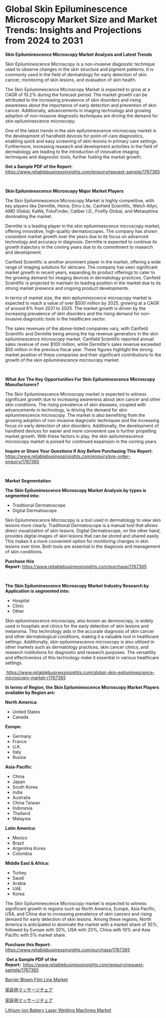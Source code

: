 <p><h1>Global Skin Epiluminescence Microscopy Market Size and Market Trends: Insights and Projections from 2024 to 2031</h1></p><p><strong>Skin Epiluminescence Microscopy Market Analysis and Latest Trends</strong></p>
<p><p>Skin Epiluminescence Microscopy is a non-invasive diagnostic technique used to observe changes in the skin structure and pigment patterns. It is commonly used in the field of dermatology for early detection of skin cancer, monitoring of skin lesions, and evaluation of skin health.</p><p>The Skin Epiluminescence Microscopy Market is expected to grow at a CAGR of 10.2% during the forecast period. The market growth can be attributed to the increasing prevalence of skin disorders and rising awareness about the importance of early detection and prevention of skin cancer. Additionally, advancements in imaging technology and growing adoption of non-invasive diagnostic techniques are driving the demand for skin epiluminescence microscopy.</p><p>One of the latest trends in the skin epiluminescence microscopy market is the development of handheld devices for point-of-care diagnostics, enabling quick and easy screening of skin lesions in primary care settings. Furthermore, increasing research and development activities in the field of dermatology are leading to the introduction of innovative imaging techniques and diagnostic tools, further fueling the market growth.</p></p>
<p><strong>Get a Sample PDF of the Report:&nbsp;</strong> <a href="https://www.reliablebusinessinsights.com/enquiry/request-sample/1767365">https://www.reliablebusinessinsights.com/enquiry/request-sample/1767365</a></p>
<p>&nbsp;</p>
<p><strong>Skin Epiluminescence Microscopy Major Market Players</strong></p>
<p><p>The Skin Epiluminescence Microscopy Market is highly competitive, with key players like Dermlite, Heine, Dino-Lite, Canfield Scientific, Welch Allyn, AMD Global, KaWe, FotoFinder, Caliber I.D., Firefly Global, and Metaoptima dominating the market.</p><p>Dermlite is a leading player in the skin epiluminescence microscopy market, offering innovative, high-quality dermatoscopes. The company has shown consistent market growth over the years due to its focus on advanced technology and accuracy in diagnosis. Dermlite is expected to continue its growth trajectory in the coming years due to its commitment to research and development.</p><p>Canfield Scientific is another prominent player in the market, offering a wide range of imaging solutions for skincare. The company has seen significant market growth in recent years, expanding its product offerings to cater to the growing demand for imaging devices in dermatology practices. Canfield Scientific is projected to maintain its leading position in the market due to its strong market presence and ongoing product developments.</p><p>In terms of market size, the skin epiluminescence microscopy market is expected to reach a value of over $500 million by 2025, growing at a CAGR of around 6% from 2021 to 2025. The market growth is driven by the increasing prevalence of skin disorders and the rising demand for non-invasive diagnostic tools in the healthcare sector.</p><p>The sales revenues of the above-listed companies vary, with Canfield Scientific and Dermlite being among the top revenue generators in the skin epiluminescence microscopy market. Canfield Scientific reported annual sales revenue of over $100 million, while Dermlite's sales revenue exceeded $50 million in the previous fiscal year. These figures highlight the strong market position of these companies and their significant contributions to the growth of the skin epiluminescence microscopy market.</p></p>
<p>&nbsp;</p>
<p><strong>What Are The Key Opportunities For Skin Epiluminescence Microscopy Manufacturers?</strong></p>
<p><p>The Skin Epiluminescence Microscopy market is expected to witness significant growth due to increasing awareness about skin cancer and other skin conditions. The rising prevalence of skin diseases, coupled with advancements in technology, is driving the demand for skin epiluminescence microscopy. The market is also benefiting from the growing adoption of non-invasive diagnostic techniques and the increasing focus on early detection of skin disorders. Additionally, the development of handheld devices for easier and more convenient use is further propelling market growth. With these factors in play, the skin epiluminescence microscopy market is poised for continued expansion in the coming years.</p></p>
<p><strong>Inquire or Share Your Questions If Any Before Purchasing This Report:</strong> <a href="https://www.reliablebusinessinsights.com/enquiry/pre-order-enquiry/1767365">https://www.reliablebusinessinsights.com/enquiry/pre-order-enquiry/1767365</a></p>
<p>&nbsp;</p>
<p><strong>Market Segmentation</strong></p>
<p><strong>The Skin Epiluminescence Microscopy Market Analysis by types is segmented into:</strong></p>
<p><ul><li>Traditional Dermatoscope</li><li>Digital Dermatoscope</li></ul></p>
<p><p>Skin Epiluminescence Microscopy is a tool used in dermatology to view skin lesions more clearly. Traditional Dermatoscope is a manual tool that allows direct visualization of skin lesions. Digital Dermatoscope, on the other hand, provides digital images of skin lesions that can be stored and shared easily. This makes it a more convenient option for monitoring changes in skin lesions over time. Both tools are essential in the diagnosis and management of skin conditions.</p></p>
<p><strong>Purchase this Report:&nbsp;</strong><a href="https://www.reliablebusinessinsights.com/purchase/1767365">https://www.reliablebusinessinsights.com/purchase/1767365</a></p>
<p>&nbsp;</p>
<p><strong>The Skin Epiluminescence Microscopy Market Industry Research by Application is segmented into:</strong></p>
<p><ul><li>Hospital</li><li>Clinic</li><li>Other</li></ul></p>
<p><p>Skin epiluminescence microscopy, also known as dermoscopy, is widely used in hospitals and clinics for the early detection of skin lesions and melanoma. This technology aids in the accurate diagnosis of skin cancer and other dermatological conditions, making it a valuable tool in healthcare settings. Additionally, skin epiluminescence microscopy is also utilized in other markets such as dermatology practices, skin cancer clinics, and research institutions for diagnostic and research purposes. The versatility and effectiveness of this technology make it essential in various healthcare settings.</p></p>
<p><a href="https://www.reliablebusinessinsights.com/global-skin-epiluminescence-microscopy-market-r1767365">&nbsp;https://www.reliablebusinessinsights.com/global-skin-epiluminescence-microscopy-market-r1767365</a></p>
<p><strong>In terms of Region, the Skin Epiluminescence Microscopy Market Players available by Region are:</strong></p>
<p>
    <p> <strong> North America: </strong>
        <ul>
            <li>United States</li>
            <li>Canada</li>
        </ul>
        </p> 
    <p> <strong> Europe: </strong>
        <ul>
            <li>Germany</li>
            <li>France</li>
            <li>U.K.</li>
            <li>Italy</li>
            <li>Russia</li>
        </ul>
        </p> 
    <p> <strong> Asia-Pacific: </strong>
        <ul>
            <li>China</li>
            <li>Japan</li>
            <li>South Korea</li>
            <li>India</li>
            <li>Australia</li>
            <li>China Taiwan</li>
            <li>Indonesia</li>
            <li>Thailand</li>
            <li>Malaysia</li>
        </ul>
        </p> 
    <p> <strong> Latin America: </strong>
        <ul>
            <li>Mexico</li>
            <li>Brazil</li>
            <li>Argentina Korea</li>
            <li>Colombia</li>
        </ul>
        </p> 
    <p> <strong> Middle East & Africa: </strong>
        <ul>
            <li>Turkey</li>
            <li>Saudi</li>
            <li>Arabia</li>
            <li>UAE</li>
            <li>Korea</li>
        </ul>
    </p>
    </p>
<p><p>The Skin Epiluminescence Microscopy market is expected to witness significant growth in regions such as North America, Europe, Asia Pacific, USA, and China due to increasing prevalence of skin cancers and rising demand for early detection of skin lesions. Among these regions, North America is anticipated to dominate the market with a market share of 35%, followed by Europe with 30%, USA with 20%, China with 10% and Asia Pacific with 5% market share.</p></p>
<p><strong>Purchase this Report: </strong><a href="https://www.reliablebusinessinsights.com/purchase/1767365">https://www.reliablebusinessinsights.com/purchase/1767365</a></p>
<p>&nbsp;<strong>Get a Sample PDF of the Report:&nbsp;&nbsp;</strong><a href="https://www.reliablebusinessinsights.com/enquiry/request-sample/1767365">https://www.reliablebusinessinsights.com/enquiry/request-sample/1767365</a></p>
<p><strong></strong></p>
<p><p><a href="https://github.com/alexxisgm/Market-Research-Report-List-1/blob/main/barrier-blown-film-line-market.md">Barrier Blown Film Line Market</a></p><p><a href="https://github.com/NikitaBruen/Market-Research-Report-List-1/blob/main/4025177169424.md">家庭用マッサージチェア</a></p><p><a href="https://github.com/mm14022023/Market-Research-Report-List-2/blob/main/5913162169423.md">家庭用マッサージチェア</a></p><p><a href="https://github.com/sifatuddin25/Market-Research-Report-List-1/blob/main/lithium-ion-battery-laser-welding-machines-market.md">Lithium-Ion Battery Laser Welding Machines Market</a></p></p>